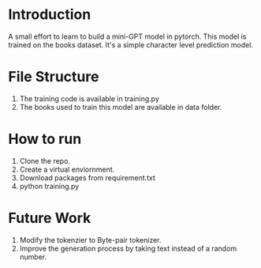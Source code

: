 # Introduction
A small effort to learn to build a mini-GPT model in pytorch. This model is trained on the books dataset. It's a simple character level prediction model.

# File Structure
1. The training code is available in training.py
2. The books used to train this model are available in data folder.
   
# How to run
1. Clone the repo.
2. Create a virtual enviornment.
3. Download packages from requirement.txt
4. python training.py

# Future Work
1. Modify the tokenzier to Byte-pair tokenizer.
2. Improve the generation process by taking text instead of a random number.
